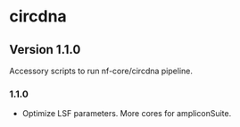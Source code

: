 # circdna

## Version 1.1.0

Accessory scripts to run nf-core/circdna pipeline.

### 1.1.0

- Optimize LSF parameters. More cores for ampliconSuite.


